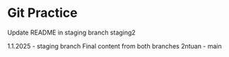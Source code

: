 # Git Practice
Update README in staging branch staging2

1.1.2025 - staging branch
Final content from both branches
2ntuan - main

